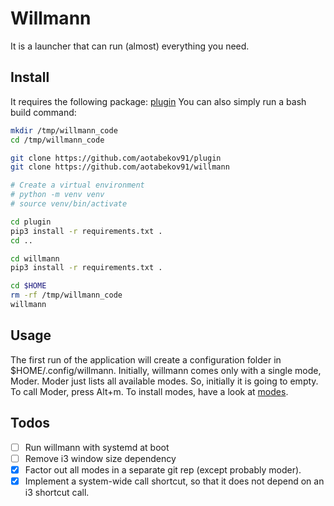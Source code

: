 # Willmann

It is a launcher that can run (almost) everything you need.

## Install

It requires the following package: [plugin](https://github.com/aotabekov91/plugin) You can also simply run a bash build command:

```bash
mkdir /tmp/willmann_code
cd /tmp/willmann_code

git clone https://github.com/aotabekov91/plugin
git clone https://github.com/aotabekov91/willmann

# Create a virtual environment
# python -m venv venv
# source venv/bin/activate

cd plugin
pip3 install -r requirements.txt .
cd ..

cd willmann
pip3 install -r requirements.txt .

cd $HOME
rm -rf /tmp/willmann_code
willmann
```

## Usage

The first run of the application will create a configuration folder in $HOME/.config/willmann. Initially, willmann comes only with a single mode, Moder. Moder just lists all available modes. So, initially it is going to empty. To call Moder, press Alt+m. To install modes, have a look at [modes](https://github.com/aotabekov91/willmann_modes). 

## Todos

* [ ] Run willmann with systemd at boot
* [ ] Remove i3 window size dependency
* [x] Factor out all modes in a separate git rep (except probably moder).
* [x] Implement a system-wide call shortcut, so that it does not depend on an i3 shortcut call.
